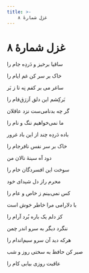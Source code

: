 ```yaml
---
title: >-
    غزل شمارهٔ ۸
---
```

# غزل شمارهٔ ۸

<div class="b" id="bn1"><div class="m1"><p>ساقیا برخیز و دَردِه جام را</p></div>
<div class="m2"><p>خاک بر سر کن غم ایام را</p></div></div>
<div class="b" id="bn2"><div class="m1"><p>ساغر می بر کفم نِه تا ز بَر</p></div>
<div class="m2"><p>بَرکِشم این دلق اَزرَق‌فام را</p></div></div>
<div class="b" id="bn3"><div class="m1"><p>گر چه بدنامی‌ست نزد عاقلان</p></div>
<div class="m2"><p>ما نمی‌خواهیم ننگ و نام را</p></div></div>
<div class="b" id="bn4"><div class="m1"><p>باده دَردِه چند از این باد غرور</p></div>
<div class="m2"><p>خاک بر سر نفس نافرجام را</p></div></div>
<div class="b" id="bn5"><div class="m1"><p>دود آه سینهٔ نالان من</p></div>
<div class="m2"><p>سوخت این افسردگان خام را</p></div></div>
<div class="b" id="bn6"><div class="m1"><p>محرم راز دل شیدای خود</p></div>
<div class="m2"><p>کس نمی‌بینم ز خاص و عام را</p></div></div>
<div class="b" id="bn7"><div class="m1"><p>با دلارامی مرا خاطر خوش است</p></div>
<div class="m2"><p>کز دلم یک باره بُرد آرام را</p></div></div>
<div class="b" id="bn8"><div class="m1"><p>ننگرد دیگر به سرو اندر چمن</p></div>
<div class="m2"><p>هرکه دید آن سرو سیم‌اندام را</p></div></div>
<div class="b" id="bn9"><div class="m1"><p>صبر کن حافظ به سختی روز و شب</p></div>
<div class="m2"><p>عاقبت روزی بیابی کام را</p></div></div>